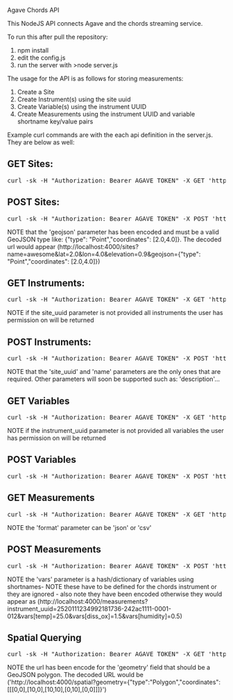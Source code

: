 Agave Chords API

This NodeJS API connects Agave and the chords streaming service.

To run this after pull the repository:

1. npm install
2. edit the config.js
3. run the server with >node server.js

The usage for the API is as follows for storing measurements:

1. Create a Site
2. Create Instrument(s) using the site uuid
3. Create Variable(s) using the instrument UUID
4. Create Measurements using the instrument UUID and variable shortname key/value pairs

Example curl commands are with the each api definition in the server.js. They are below as well:

## GET Sites:

<pre>curl -sk -H "Authorization: Bearer AGAVE_TOKEN" -X GET 'http://localhost:4000/sites'</pre>


## POST Sites:

<pre>curl -sk -H "Authorization: Bearer AGAVE_TOKEN" -X POST 'http://localhost:4000/sites?name=awesome&lat=2.0&lon=4.0&elevation=0.9&geojson=%7B%22type%22%3A%20%22Point%22%2C%22coordinates%22%3A%20%5B2.0%2C4.0%5D%7D'</pre>

NOTE that the 'geojson' parameter has been encoded and must be a valid GeoJSON type like: {"type": "Point","coordinates": [2.0,4.0]}.  The decoded url would appear (http://localhost:4000/sites?name=awesome&lat=2.0&lon=4.0&elevation=0.9&geojson={"type": "Point","coordinates": [2.0,4.0]})

## GET Instruments:

<pre>curl -sk -H "Authorization: Bearer AGAVE_TOKEN" -X GET 'http://localhost:4000/instruments?site_uuid=6162433366031330840-242ac1111-0001-012'</pre>

NOTE if the site_uuid parameter is not provided all instruments the user has permission on will be returned

## POST Instruments:

<pre>curl -sk -H "Authorization: Bearer AGAVE_TOKEN" -X POST 'http://localhost:4000/instruments?site_uuid=569912752204485096-242ac1112-0001-012&name=Excellent'</pre>

NOTE that the 'site_uuid' and 'name' parameters are the only ones that are required.  Other parameters will soon be supported such as: 'description'...

## GET Variables

<pre>curl -sk -H "Authorization: Bearer AGAVE_TOKEN" -X GET 'http://localhost:4000/variables?instrument_uuid=7363236815187734040-242ac1111-0001-012'</pre>

NOTE if the instrument_uuid parameter is not provided all variables the user has permission on will be returned

## POST Variables

<pre>curl -sk -H "Authorization: Bearer AGAVE_TOKEN" -X POST 'http://localhost:4000/variables?instrument_uuid=7363236815187734040-242ac1111-0001-012&name=Awesome&shortname=aw&units=blargs&units_abbrv=blgs'</pre>

## GET Measurements

<pre>curl -sk -H "Authorization: Bearer AGAVE_TOKEN" -X GET 'http://localhost:4000/measurements?instrument_uuid=2520111234992181736-242ac1111-0001-012&format=csv'</pre>

NOTE the 'format' parameter can be 'json' or 'csv'

## POST Measurements

<pre>curl -sk -H "Authorization: Bearer AGAVE_TOKEN" -X POST 'http://localhost:4000/measurements?instrument_uuid=2520111234992181736-242ac1111-0001-012&vars%5Btemp%5D=25.0&vars%5Bdiss_ox%5D=1.5&vars%5Bhumidity%5D=0.5'</pre>

NOTE the 'vars' parameter is a hash/dictionary of variables using shortnames- NOTE these have to be defined for the chords instrument or they are ignored - also note they have been encoded otherwise they would appear as (http://localhost:4000/measurements?instrument_uuid=2520111234992181736-242ac1111-0001-012&vars[temp]=25.0&vars[diss_ox]=1.5&vars[humidity]=0.5)

## Spatial Querying

<pre>curl -sk -H "Authorization: Bearer AGAVE_TOKEN" -X GET 'http://localhost:4000/spatial?geometry=%7B%22type%22%3A%22Polygon%22%2C%22coordinates%22%3A%5B%5B%5B0%2C0%5D%2C%5B10%2C0%5D%2C%5B10%2C10%5D%2C%5B0%2C10%5D%2C%5B0%2C0%5D%5D%5D%7D'</pre>

NOTE the url has been encode for the 'geometry' field that should be a GeoJSON polygon. The decoded URL would be ('http://localhost:4000/spatial?geometry={"type":"Polygon","coordinates":[[[0,0],[10,0],[10,10],[0,10],[0,0]]]}')
